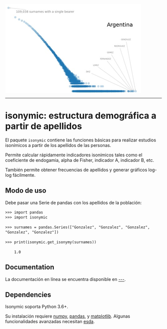 <img src="https://raw.githubusercontent.com/LeoMorales/isonymic-package/main/static/images/simple-image.jpg"><br>

--------------------------------------

isonymic: estructura demográfica a partir de apellidos
=======================================

El paquete `isonymic` contiene las funciones básicas para realizar estudios isonímicos a partir de los apellidos de las personas.

Permite calcular rápidamente indicadores isonímicos tales como el coeficiente de endogamia, alpha de Fisher, indicador A, indicador B, etc.

También permite obtener frecuencias de apellidos y generar gráficos log-log fácilmente.


Modo de uso
-------------

Debe pasar una Serie de pandas con los apellidos de la población:

    >>> import pandas
    >>> import isonymic

    >>> surnames = pandas.Series(["Gonzalez", "Gonzalez", "Gonzalez", "Gonzalez", "Gonzalez"])
    
    >>> print(isonymic.get_isonymy(surnames))

        1.0


Documentation
-------------

La documentación en línea se encuentra disponible en [---](https://).


Dependencies
------------

Isonymic soporta Python 3.6+.

Su instalación requiere [numpy](https://numpy.org/), [pandas](https://pandas.pydata.org/), y [matplotlib](https://matplotlib.org/). Algunas funcionalidades avanzadas necesitan  [esda](https://pysal.org/esda/).
